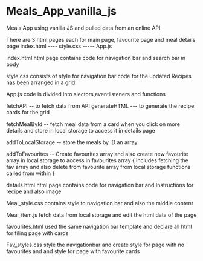 # Meals_App_vanilla_js
Meals App using vanilla JS and pulled data from an online API

There are 3 html pages each for main page, favourite page and meal details page
index.html ---- style.css ----- App.js

index.html
html page contains code for navigation bar and search bar in body

style.css
consists of style for navigation bar
code for the updated Recipes has been arranged in a grid

App.js
code is divided into slectors,eventlisteners and functions

fetchAPI -- to fetch data from API
generateHTML --- to generate the recipe cards for the grid

fetchMealById -- fetch meal data from a card when you click on more details and store in local storage to access it in details page

addToLocalStorage -- store the meals by ID  an array

addToFavourites -- Create favourites array and also create new favourite array in local storage to access in favourites array
   { includes fetching the fav array and also delete from favourite array from local storage functions called from within }
   
details.html
html page contains code for navigation bar and Instructions for recipe and also image

Meal_style.css
contains style to navigation bar and also the middle content

Meal_item.js
fetch data from local storage and edit the html data of the page

favourites.html
used the same navigation bar template and declare all html for filing page with cards

Fav_styles.css
style the navigationbar and create style for page with no favourites and and style for page with favourite cards








